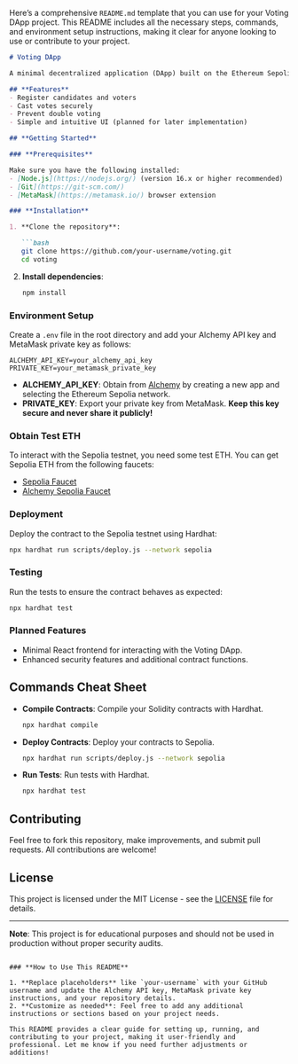 Here’s a comprehensive `README.md` template that you can use for your Voting DApp project. This README includes all the necessary steps, commands, and environment setup instructions, making it clear for anyone looking to use or contribute to your project.

```markdown
# Voting DApp

A minimal decentralized application (DApp) built on the Ethereum Sepolia testnet using Solidity, Hardhat, and React. This DApp allows users to vote for candidates in a simple, transparent, and secure manner.

## **Features**
- Register candidates and voters
- Cast votes securely
- Prevent double voting
- Simple and intuitive UI (planned for later implementation)

## **Getting Started**

### **Prerequisites**

Make sure you have the following installed:
- [Node.js](https://nodejs.org/) (version 16.x or higher recommended)
- [Git](https://git-scm.com/)
- [MetaMask](https://metamask.io/) browser extension

### **Installation**

1. **Clone the repository**:

   ```bash
   git clone https://github.com/your-username/voting.git
   cd voting
   ```

2. **Install dependencies**:

   ```bash
   npm install
   ```

### **Environment Setup**

Create a `.env` file in the root directory and add your Alchemy API key and MetaMask private key as follows:

```plaintext
ALCHEMY_API_KEY=your_alchemy_api_key
PRIVATE_KEY=your_metamask_private_key
```

- **ALCHEMY_API_KEY**: Obtain from [Alchemy](https://alchemy.com/) by creating a new app and selecting the Ethereum Sepolia network.
- **PRIVATE_KEY**: Export your private key from MetaMask. **Keep this key secure and never share it publicly!**

### **Obtain Test ETH**

To interact with the Sepolia testnet, you need some test ETH. You can get Sepolia ETH from the following faucets:

- [Sepolia Faucet](https://faucet.sepolia.dev/)
- [Alchemy Sepolia Faucet](https://sepoliafaucet.com/)

### **Deployment**

Deploy the contract to the Sepolia testnet using Hardhat:

```bash
npx hardhat run scripts/deploy.js --network sepolia
```

### **Testing**

Run the tests to ensure the contract behaves as expected:

```bash
npx hardhat test
```

### **Planned Features**

- Minimal React frontend for interacting with the Voting DApp.
- Enhanced security features and additional contract functions.

## **Commands Cheat Sheet**

- **Compile Contracts**: Compile your Solidity contracts with Hardhat.
  ```bash
  npx hardhat compile
  ```

- **Deploy Contracts**: Deploy your contracts to Sepolia.
  ```bash
  npx hardhat run scripts/deploy.js --network sepolia
  ```

- **Run Tests**: Run tests with Hardhat.
  ```bash
  npx hardhat test
  ```

## **Contributing**

Feel free to fork this repository, make improvements, and submit pull requests. All contributions are welcome!

## **License**

This project is licensed under the MIT License - see the [LICENSE](LICENSE) file for details.

---

**Note**: This project is for educational purposes and should not be used in production without proper security audits.

```

### **How to Use This README**

1. **Replace placeholders** like `your-username` with your GitHub username and update the Alchemy API key, MetaMask private key instructions, and your repository details.
2. **Customize as needed**: Feel free to add any additional instructions or sections based on your project needs.

This README provides a clear guide for setting up, running, and contributing to your project, making it user-friendly and professional. Let me know if you need further adjustments or additions!
